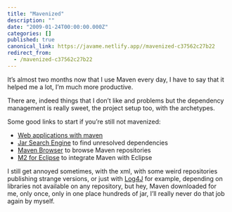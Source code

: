```yaml
---
title: "Mavenized"
description: ""
date: "2009-01-24T00:00:00.000Z"
categories: []
published: true
canonical_link: https://javame.netlify.app//mavenized-c37562c27b22
redirect_from:
  - /mavenized-c37562c27b22
---
```


It’s almost two months now that I use Maven every day, I have to say that it helped me a lot, I’m much more productive.

There are, indeed things that I don’t like and problems but the dependency management is really sweet, the project setup too, with the archetypes.

Some good links to start if you’re still not mavenized:

-   [Web applications with maven](http://today.java.net/pub/a/today/2007/03/01/building-web-applications-with-maven-2.html)
-   [Jar Search Engine](http://findjar.com/) to find unresolved dependencies
-   [Maven Browser](http://www.mvnbrowser.com/index.html) to browse Maven repositories
-   [M2 for Eclipse](http://m2eclipse.codehaus.org/) to integrate Maven with Eclipse

I still get annoyed sometimes, with the xml, with some weird repositories publishing strange versions, or just with [Log4J](http://onemanwenttomow.wordpress.com/2007/12/31/maven2-log4j-and-jmx-dependencies/) for example, depending on libraries not available on any repository, but hey, Maven downloaded for me, only once, only in one place hundreds of jar, I’ll really never do that job again by myself.
